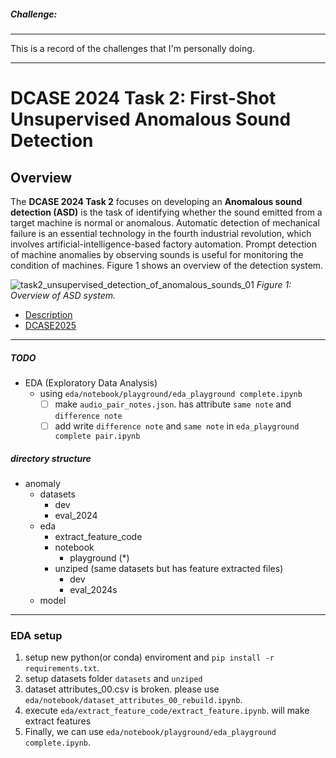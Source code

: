 ##### Challenge:

---

This is a record of the challenges that I'm personally doing.

---

# DCASE 2024 Task 2: First-Shot Unsupervised Anomalous Sound Detection

## Overview

The **DCASE 2024 Task 2** focuses on developing an **Anomalous sound detection (ASD)** is the task of identifying whether the sound emitted from a target machine is normal or anomalous. Automatic detection of mechanical failure is an essential technology in the fourth industrial revolution, which involves artificial-intelligence-based factory automation. Prompt detection of machine anomalies by observing sounds is useful for monitoring the condition of machines. Figure 1 shows an overview of the detection system.

![task2_unsupervised_detection_of_anomalous_sounds_01](https://github.com/user-attachments/assets/f4715132-290a-4fc8-bc6c-3fe18d23a4d3)
*Figure 1: Overview of ASD system.*

- [Description](https://dcase.community/challenge2024/task-first-shot-unsupervised-anomalous-sound-detection-for-machine-condition-monitoring)
- [DCASE2025](https://ossified-ox-0b0.notion.site/DCASE2025-117958188bc680f5a63cf112d4e5be99)

---

##### TODO
- EDA (Exploratory Data Analysis)
  - using `eda/notebook/playground/eda_playground complete.ipynb`
    - [ ] make `audio_pair_notes.json`. has attribute `same note` and `difference note`
    - [ ] add write `difference note` and `same note` in `eda_playground complete pair.ipynb` 

##### directory structure

- anomaly
  - datasets
    - dev
    - eval_2024
  - eda
    - extract_feature_code
    - notebook
      - playground (*)
    - unziped (same datasets but has feature extracted files)
      - dev
      - eval_2024s
  - model


---

### EDA setup

1. setup new python(or conda) enviroment and `pip install -r requirements.txt`. 
2. setup datasets folder `datasets` and `unziped`
3. dataset attributes_00.csv is broken. please use `eda/notebook/dataset_attributes_00_rebuild.ipynb`.
4. execute `eda/extract_feature_code/extract_feature.ipynb`. will make extract features
5. Finally, we can use `eda/notebook/playground/eda_playground complete.ipynb`.